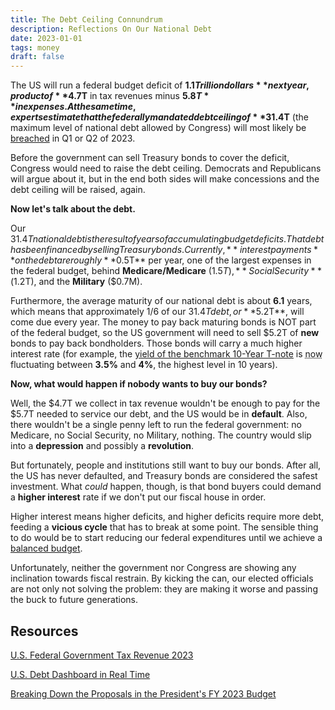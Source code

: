 ```yaml
---
title: The Debt Ceiling Connundrum  
description: Reflections On Our National Debt
date: 2023-01-01
tags: money
draft: false
---
```


The US will run a federal budget deficit of **$1.1 Trillion dollars** next year, product of **$4.7T** in tax revenues minus **$5.8T** in expenses. 
At the same time, experts estimate that the federally mandated debt ceiling of **$31.4T** (the maximum level of national debt allowed by Congress) will most likely be [breached](https://www.forbes.com/sites/simonmoore/2022/11/17/debt-ceiling-crash-risk-increases-for-financial-markets-into-2023/?sh=441faccc5f33) in Q1 or Q2 of 2023. 

Before the government can sell Treasury bonds to cover the deficit, Congress would need to raise the debt ceiling. Democrats and Republicans will argue about it, but in the end both sides will make concessions and the debt ceiling will be raised, again.

**Now let's talk about the debt.**
 
Our $31.4T national debt is the result of years of accumulating budget deficits. 
That debt has been financed by selling Treasury bonds.
Currently, **interest payments** on the debt are roughly **$0.5T** per year, one of the largest expenses in the federal budget, behind **Medicare/Medicare** ($1.5T), **Social Security** ($1.2T), and the **Military** ($0.7M).

Furthermore, the average maturity of our national debt is about **6.1** years, which means that approximately 1/6 of our $31.4T debt, or **$5.2T**, will come due every year. 
The money to pay back maturing bonds is NOT part of the federal budget, so the US government will need to sell $5.2T of **new** bonds to pay back bondholders. 
Those bonds will carry a much higher interest rate (for example, the [yield of the benchmark 10-Year T-note](https://www.marketwatch.com/investing/bond/tmubmusd10y/charts) is <abbr title="January 1st 2023">now</abbr> fluctuating between **3.5%** and **4%**, the highest level in 10 years).

**Now, what would happen if nobody wants to buy our bonds?**
 
Well, the $4.7T we collect in tax revenue wouldn't be enough to pay for the $5.7T needed to service our debt, and the US would be in **default**. 
Also, there wouldn't be a single penny left to run the federal government: no Medicare, no Social Security, no Military, nothing. 
The country would slip into a **depression** and possibly a **revolution**.

But fortunately, people and institutions still want to buy our bonds. 
After all, the US has never defaulted, and Treasury bonds are considered the safest investment. 
What *could* happen, though, is that bond buyers could demand a **higher interest** rate if we don't put our fiscal house in order.
 
Higher interest means higher deficits, and higher deficits require more debt, feeding a **vicious cycle** that has to break at some point.
The sensible thing to do would be to start reducing our federal expenditures until we achieve a [balanced budget](https://www.investopedia.com/terms/b/balanced-budget.asp). 

Unfortunately, neither the government nor Congress are showing any inclination towards fiscal restrain. 
By kicking the can, our elected officials are not only not solving the problem: they are making it worse and passing the buck to future generations.

## Resources

[U.S. Federal Government Tax Revenue 2023](https://www.thebalancemoney.com/current-u-s-federal-government-tax-revenue-3305762)

[U.S. Debt Dashboard in Real Time](https://www.usdebtclock.org/)

[Breaking Down the Proposals in the President's FY 2023 Budget](https://www.crfb.org/blogs/breaking-down-proposals-presidents-fy-2023-budget)


